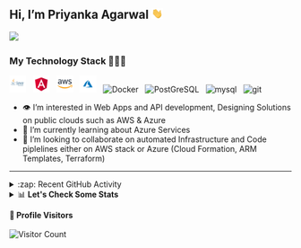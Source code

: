 ## Hi, I’m Priyanka Agarwal <img src="https://raw.githubusercontent.com/ABSphreak/ABSphreak/master/gifs/Hi.gif" width="20px">

[<img height="30" src="https://img.shields.io/badge/linkedin-blue.svg?&style=for-the-badge&logo=linkedin&logoColor=white" />](https://www.linkedin.com/in/priyanka-agarwal-162247142/)

### My Technology Stack 👩🏻‍💻

<p align="left">
<img src="https://raw.githubusercontent.com/github/explore/80688e429a7d4ef2fca1e82350fe8e3517d3494d/topics/java/java.png" alt="java" width="30" height="30"/>&nbsp;&nbsp;
<img src="https://raw.githubusercontent.com/github/explore/80688e429a7d4ef2fca1e82350fe8e3517d3494d/topics/angular/angular.png" alt="angular" width="30" height="30"/>&nbsp;&nbsp;
<img src="https://raw.githubusercontent.com/github/explore/fbceb94436312b6dacde68d122a5b9c7d11f9524/topics/aws/aws.png" alt="aws" width="30" height="30"/>&nbsp;&nbsp;
<img src="https://raw.githubusercontent.com/github/explore/80688e429a7d4ef2fca1e82350fe8e3517d3494d/topics/azure/azure.png" alt="azure" width="30" height="30"/>&nbsp;&nbsp;
<img src="https://cdn3.iconfinder.com/data/icons/logos-and-brands-adobe/512/97_Docker-512.png" alt="Docker" width="30" height="30"/>&nbsp;&nbsp;
<img src="https://upload.wikimedia.org/wikipedia/commons/2/29/Postgresql_elephant.svg" alt="PostGreSQL" width="30" height="30"/>&nbsp;&nbsp;
<img src="https://i.pinimg.com/originals/50/f1/58/50f1582a95bdac10f1c3fa295c8b947b.png" alt="mysql" width="30" height="30"/>&nbsp;&nbsp;
<img src="https://www.vectorlogo.zone/logos/git-scm/git-scm-icon.svg" alt="git" width="30" height="30"/> 
</p>

- 👁️ I’m interested in Web Apps and API development, Designing Solutions on public clouds such as AWS & Azure
- 🌱 I’m currently learning about Azure Services
- 💞️ I’m looking to collaborate on automated Infrastructure and Code piplelines either on AWS stack or Azure (Cloud Formation, ARM Templates, Terraform)

---
<details>
  <summary>:zap: Recent GitHub Activity</summary>  
<!--START_SECTION:activity-->
<!--END_SECTION:activity-->
</details>

<details>
<summary> 📊 <b>Let's Check Some Stats </b></summary>
<br>
<p align="center"> <img src="https://github-readme-stats.vercel.app/api?username=priyanka010392&count_private=true&show_icons=true&theme=tokyonight"/>

</details>

👀<b> Profile Visitors </b> <br><br>
![Visitor Count](https://profile-counter.glitch.me/{priyanka010392}/count.svg)



<!---
priyanka010392/priyanka010392 is a ✨ special ✨ repository because its `README.md` (this file) appears on your GitHub profile.
You can click the Preview link to take a look at your changes.
--->
